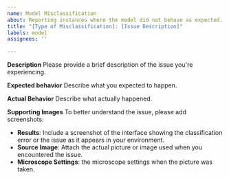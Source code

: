 ```yaml
---
name: Model Misclassification
about: Reporting instances where the model did not behave as expected.
title: "[Type of Misclassification]: [Issue Description]"
labels: model
assignees: ''

---
```


**Description**
Please provide a brief description of the issue you're experiencing.

**Expected behavior**
Describe what you expected to happen.

**Actual Behavior**
Describe what actually happened.

**Supporting Images**
To better understand the issue, please add screenshots:
* **Results**: Include a screenshot of the interface showing the classification error or the issue as it appears in your environment.
* **Source Image**: Attach the actual picture or image used when you encountered the issue.
* **Microscope Settings**:  the microscope settings when the picture was taken.
